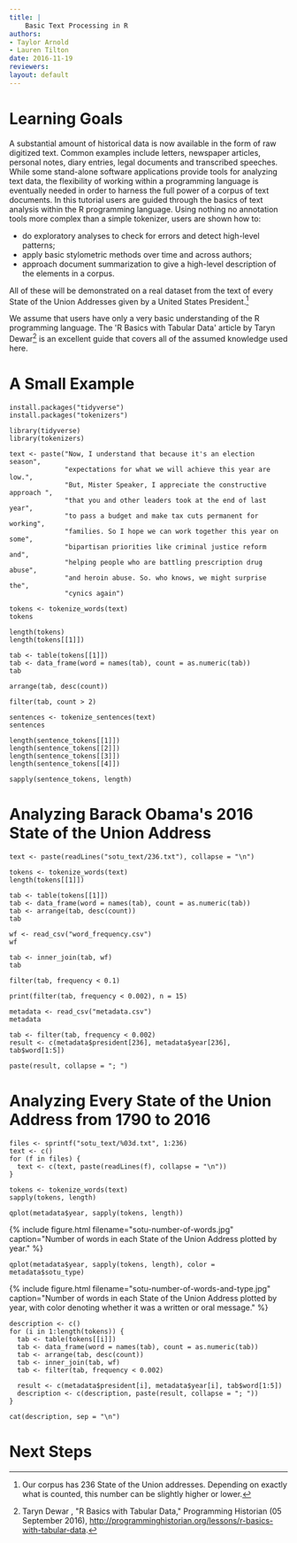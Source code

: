 ```yaml
---
title: |
    Basic Text Processing in R
authors:
- Taylor Arnold
- Lauren Tilton
date: 2016-11-19
reviewers:
layout: default
---
```


# Learning Goals

A substantial amount of historical data is now available in the form of raw
digitized text. Common examples include letters, newspaper articles, personal
notes, diary entries, legal documents and transcribed speeches. While some
stand-alone software applications provide tools for analyzing text data,
the flexibility of working within a programming language is eventually needed
in order to harness the full power of a corpus of text documents. In this
tutorial users are guided through the basics of text analysis within the
R programming language. Using nothing no annotation tools more complex than a
simple tokenizer, users are shown how to:

- do exploratory analyses to check for errors and detect high-level patterns;
- apply basic stylometric methods over time and across authors;
- approach document summarization to give a high-level description of the
elements in a corpus.

All of these will be demonstrated on a real dataset from the text of every
State of the Union Addresses given by a United States President.[^2]

We assume that users have only a very basic understanding of the
R programming language. The 'R Basics with Tabular Data' article by Taryn Dewar[^1]
is an excellent guide that covers all of the assumed knowledge used here.

# A Small Example

```{r}
install.packages("tidyverse")
install.packages("tokenizers")
```

```{r}
library(tidyverse)
library(tokenizers)
```

```{r}
text <- paste("Now, I understand that because it's an election season",
              "expectations for what we will achieve this year are low.",
              "But, Mister Speaker, I appreciate the constructive approach ",
              "that you and other leaders took at the end of last year",
              "to pass a budget and make tax cuts permanent for working",
              "families. So I hope we can work together this year on some",
              "bipartisan priorities like criminal justice reform and",
              "helping people who are battling prescription drug abuse",
              "and heroin abuse. So. who knows, we might surprise the",
              "cynics again")
```

```{r}
tokens <- tokenize_words(text)
tokens
```


```{r}
length(tokens)
length(tokens[[1]])
```

```{r}
tab <- table(tokens[[1]])
tab <- data_frame(word = names(tab), count = as.numeric(tab))
tab
```

```{r}
arrange(tab, desc(count))
```

```{r}
filter(tab, count > 2)
```

```{r}
sentences <- tokenize_sentences(text)
sentences
```

```{r}
length(sentence_tokens[[1]])
length(sentence_tokens[[2]])
length(sentence_tokens[[3]])
length(sentence_tokens[[4]])
```

```{r}
sapply(sentence_tokens, length)
```

# Analyzing Barack Obama's 2016 State of the Union Address

```{r}
text <- paste(readLines("sotu_text/236.txt"), collapse = "\n")
```

```{r}
tokens <- tokenize_words(text)
length(tokens[[1]])
```

```{r}
tab <- table(tokens[[1]])
tab <- data_frame(word = names(tab), count = as.numeric(tab))
tab <- arrange(tab, desc(count))
tab
```

```{r}
wf <- read_csv("word_frequency.csv")
wf
```

```{r}
tab <- inner_join(tab, wf)
tab
```

```{r}
filter(tab, frequency < 0.1)
```

```{r}
print(filter(tab, frequency < 0.002), n = 15)
```

```{r}
metadata <- read_csv("metadata.csv")
metadata
```

```{r}
tab <- filter(tab, frequency < 0.002)
result <- c(metadata$president[236], metadata$year[236], tab$word[1:5])
```

```{r}
paste(result, collapse = "; ")
```

# Analyzing Every State of the Union Address from 1790 to 2016

```{r}
files <- sprintf("sotu_text/%03d.txt", 1:236)
text <- c()
for (f in files) {
  text <- c(text, paste(readLines(f), collapse = "\n"))
}
```

```{r}
tokens <- tokenize_words(text)
sapply(tokens, length)
```

```{r}
qplot(metadata$year, sapply(tokens, length))
```

{% include figure.html filename="sotu-number-of-words.jpg" caption="Number of words in each State of the Union Address plotted by year." %}

```{r}
qplot(metadata$year, sapply(tokens, length), color = metadata$sotu_type)
```

{% include figure.html filename="sotu-number-of-words-and-type.jpg" caption="Number of words in each State of the Union Address plotted by year, with color denoting whether it was a written or oral message." %}


```{r}
description <- c()
for (i in 1:length(tokens)) {
  tab <- table(tokens[[i]])
  tab <- data_frame(word = names(tab), count = as.numeric(tab))
  tab <- arrange(tab, desc(count))
  tab <- inner_join(tab, wf)
  tab <- filter(tab, frequency < 0.002)

  result <- c(metadata$president[i], metadata$year[i], tab$word[1:5])
  description <- c(description, paste(result, collapse = "; "))
}
```

```{r}
cat(description, sep = "\n")
```

# Next Steps


[^1]: Taryn Dewar , "R Basics with Tabular Data," Programming Historian (05 September 2016), http://programminghistorian.org/lessons/r-basics-with-tabular-data.

[^2]: Our corpus has 236 State of the Union addresses. Depending on exactly what is counted, this number can be slightly higher or lower.
